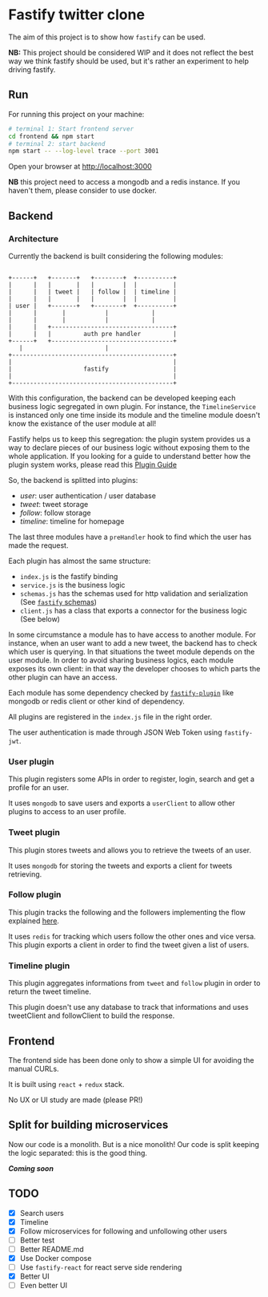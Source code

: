 # Fastify twitter clone

The aim of this project is to show how `fastify` can be used.

**NB:** This project should be considered WIP and it does not reflect the best way we think fastify should be used, but it's rather an experiment to help driving fastify.

## Run

For running this project on your machine:
```bash
# terminal 1: Start frontend server
cd frontend && npm start
# terminal 2: start backend
npm start -- --log-level trace --port 3001
```

Open your browser at [http://localhost:3000](http://localhost:3000)

**NB** this project need to access a mongodb and a redis instance. If you haven't them, please consider to use docker.

## Backend

### Architecture


Currently the backend is built considering the following modules:
```

+------+   +-------+   +--------+  +----------+
|      |   |       |   |        |  |          |
|      |   | tweet |   | follow |  | timeline |
|      |   |       |   |        |  |          |
| user |   +-------+   +--------+  +----------+
|      |       |           |            |
|      |       |           |            |
|      |   +----------------------------------+
|      |   |         auth pre handler         |
+------+   +----------------------------------+
   |                       |
+---------------------------------------------+
|                                             |
|                    fastify                  |
|                                             |
+---------------------------------------------+

```

With this configuration, the backend can be developed keeping each business logic segregated in own plugin.
For instance, the `TimelineService` is instanced only one time inside its module and the timeline module doesn't know the existance of the user module at all!

Fastify helps us to keep this segregation: the plugin system provides us a way to declare pieces of our business logic without exposing them to the whole application. If you looking for a guide to understand better how the plugin system works, please read this [Plugin Guide](https://www.fastify.io/docs/latest/Plugins-Guide/)

So, the backend is splitted into plugins:
- *user*: user authentication / user database
- *tweet*: tweet storage
- *follow*: follow storage
- *timeline*: timeline for homepage

The last three modules have a `preHandler` hook to find which the user has made the request.

Each plugin has almost the same structure:
- `index.js` is the fastify binding
- `service.js` is the business logic
- `schemas.js` has the schemas used for http validation and serialization (See [`fastify` schemas](https://www.fastify.io/docs/latest/Validation-and-Serialization/))
- `client.js` has a class that exports a connector for the business logic (See below)

In some circumstance a module has to have access to another module. For instance, when an user want to add a new tweet, the backend has to check which user is querying. In that situations the tweet module depends on the user module. In order to avoid sharing business logics, each module exposes its own client: in that way the developer chooses to which parts the other plugin can have an access.

Each module has some dependency checked by [`fastify-plugin`](https://github.com/fastify/fastify-plugin) like mongodb or redis client or other kind of dependency.


All plugins are registered in the `index.js` file in the right order.

The user authentication is made through JSON Web Token using `fastify-jwt`.


### User plugin

This plugin registers some APIs in order to register, login, search and get a profile for an user.

It uses `mongodb` to save users and exports a `userClient` to allow other plugins to access to an user profile.

### Tweet plugin

This plugin stores tweets and allows you to retrieve the tweets of an user.

It uses `mongodb` for storing the tweets and exports a client for tweets retrieving.

### Follow plugin

This plugin tracks the following and the followers implementing the flow explained [here](https://redis.io/topics/twitter-clone).

It uses `redis` for tracking which users follow the other ones and vice versa. This plugin exports a client in order to find the tweet given a list of users.

### Timeline plugin

This plugin aggregates informations from `tweet` and `follow` plugin in order to return the tweet timeline.

This plugin doesn't use any database to track that informations and uses tweetClient and followClient to build the response.

## Frontend

The frontend side has been done only to show a simple UI for avoiding the manual CURLs.

It is built using `react` + `redux` stack.

No UX or UI study are made (please PR!)

## Split for building microservices

Now our code is a monolith. But is a nice monolith!
Our code is split keeping the logic separated: this is the good thing.

***Coming soon***

## TODO

- [x] Search users
- [x] Timeline
- [x] Follow microservices for following and unfollowing other users
- [ ] Better test
- [ ] Better README.md
- [x] Use Docker compose
- [ ] Use `fastify-react` for react serve side rendering
- [x] Better UI
- [ ] Even better UI
